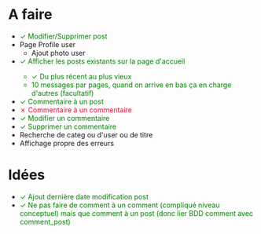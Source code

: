 # A faire
- <span style="color:green">&check; Modifier/Supprimer post
- Page Profile user
  - Ajout photo user
- <span style="color:green">&check; Afficher les posts existants sur la page d'accueil
  - <span style="color:green">&check; Du plus récent au plus vieux
  - 10 messages par pages, quand on arrive en bas ça en charge d'autres (facultatif)
- <span style="color:green">&check; Commentaire à un post
- <span style="color:crimson">&cross; Commentaire à un commentaire
- <span style="color:green">&check; Modifier un commentaire
- <span style="color:green">&check; Supprimer un commentaire
- Recherche de categ ou d'user ou de titre
- Affichage propre des erreurs

# Idées
- <span style="color:green">&check; Ajout dernière date modification post
- <span style="color:green">&check; Ne pas faire de comment à un comment (compliqué niveau conceptuel) mais que comment à un post (donc lier BDD comment avec comment_post)